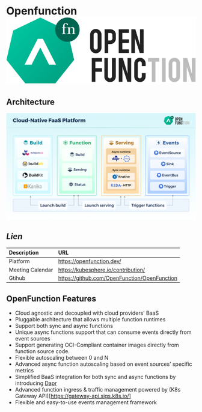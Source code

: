 # Openfunction ![Logo](images/openfunction_logo-1.png)

## Architecture
![architecture](images/openfunction-0.5-architecture.png)

## _Lien_ 


| Description      | URL                                          |
| :--------------- | :------------------------------------------- |
| Platform         | https://openfunction.dev/                    |
| Meeting Calendar | https://kubesphere.io/contribution/          |
| Gtihub           | https://github.com/OpenFunction/OpenFunction |



## OpenFunction Features
- Cloud agnostic and decoupled with cloud providers’ BaaS
- Pluggable architecture that allows multiple function runtimes
- Support both sync and async functions
- Unique async functions support that can consume events directly from event sources
- Support generating OCI-Compliant container images directly from function source code.
- Flexible autoscaling between 0 and N
- Advanced async function autoscaling based on event sources’ specific metrics
- Simplified BaaS integration for both sync and async functions by introducing [Dapr](https://dapr.io/)
- Advanced function ingress & traffic management powered by (K8s Gateway API)[https://gateway-api.sigs.k8s.io/]
- Flexible and easy-to-use events management framework